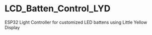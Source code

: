 # LCD_Batten_Control_LYD
ESP32 Light Controller for customized LED battens using Little Yellow Display
